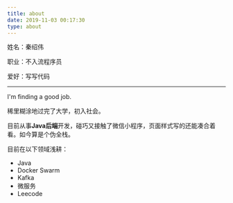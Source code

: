 ```yaml
---
title: about
date: 2019-11-03 00:17:30
type: about
---
```


姓名：秦绍伟

职业：不入流程序员

爱好：写写代码

----


I'm finding a good job.


稀里糊涂地过完了大学，初入社会。

目前从事**Java后端**开发，碰巧又接触了微信小程序，页面样式写的还能凑合着看。如今算是个伪全栈。

目前在以下领域浅耕：

- Java
- Docker Swarm
- Kafka
- 微服务
- Leecode

